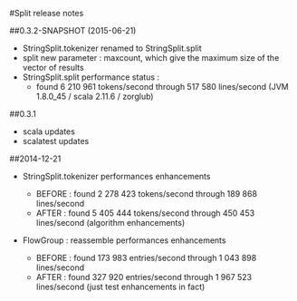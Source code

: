 #Split release notes

##0.3.2-SNAPSHOT (2015-06-21)
  - StringSplit.tokenizer renamed to StringSplit.split
  - split new parameter : maxcount, which give the maximum size of the vector of results
  - StringSplit.split performance status :
    * found 6 210 961 tokens/second through 517 580 lines/second (JVM 1.8.0_45 / scala 2.11.6 / zorglub)

##0.3.1
  - scala updates
  - scalatest updates


##2014-12-21
  - StringSplit.tokenizer performances enhancements
    * BEFORE : found 2 278 423 tokens/second through 189 868 lines/second 
    * AFTER  : found 5 405 444 tokens/second through 450 453 lines/second  (algorithm enhancements)
    
  - FlowGroup : reassemble performances enhancements 
    * BEFORE : found 173 983 entries/second through 1 043 898 lines/second
    * AFTER  : found 327 920 entries/second through 1 967 523 lines/second (just test enhancements in fact) 
